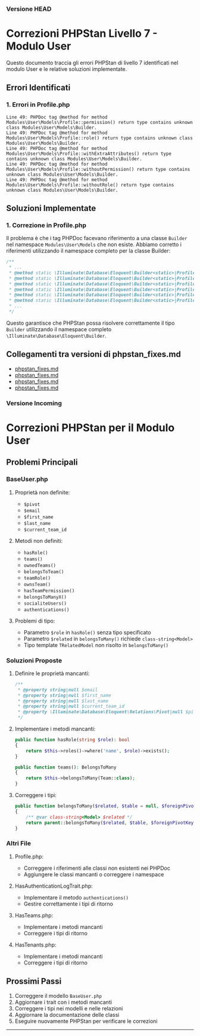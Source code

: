 ### Versione HEAD

# Correzioni PHPStan Livello 7 - Modulo User

Questo documento traccia gli errori PHPStan di livello 7 identificati nel modulo User e le relative soluzioni implementate.

## Errori Identificati

### 1. Errori in Profile.php

```
Line 49: PHPDoc tag @method for method Modules\User\Models\Profile::permission() return type contains unknown class Modules\User\Models\Builder.
Line 49: PHPDoc tag @method for method Modules\User\Models\Profile::role() return type contains unknown class Modules\User\Models\Builder.
Line 49: PHPDoc tag @method for method Modules\User\Models\Profile::withExtraAttributes() return type contains unknown class Modules\User\Models\Builder.
Line 49: PHPDoc tag @method for method Modules\User\Models\Profile::withoutPermission() return type contains unknown class Modules\User\Models\Builder.
Line 49: PHPDoc tag @method for method Modules\User\Models\Profile::withoutRole() return type contains unknown class Modules\User\Models\Builder.
```

## Soluzioni Implementate

### 1. Correzione in Profile.php

Il problema è che i tag PHPDoc facevano riferimento a una classe `Builder` nel namespace `Modules\User\Models` che non esiste. Abbiamo corretto i riferimenti utilizzando il namespace completo per la classe Builder:

```php
/**
 * ...
 * @method static \Illuminate\Database\Eloquent\Builder<static>|Profile permission($permissions, $without = false)
 * @method static \Illuminate\Database\Eloquent\Builder<static>|Profile query()
 * @method static \Illuminate\Database\Eloquent\Builder<static>|Profile role($roles, $guard = null, $without = false)
 * @method static \Illuminate\Database\Eloquent\Builder<static>|Profile withExtraAttributes()
 * @method static \Illuminate\Database\Eloquent\Builder<static>|Profile withoutPermission($permissions)
 * @method static \Illuminate\Database\Eloquent\Builder<static>|Profile withoutRole($roles, $guard = null)
 * ...
 */
```

Questo garantisce che PHPStan possa risolvere correttamente il tipo `Builder` utilizzando il namespace completo `\Illuminate\Database\Eloquent\Builder`. 
## Collegamenti tra versioni di phpstan_fixes.md
* [phpstan_fixes.md](../../../Xot/docs/phpstan_fixes.md)
* [phpstan_fixes.md](../../../User/docs/phpstan_fixes.md)
* [phpstan_fixes.md](../../../User/docs/fixes/phpstan_fixes.md)
* [phpstan_fixes.md](../../../Activity/docs/phpstan_fixes.md)


### Versione Incoming

# Correzioni PHPStan per il Modulo User

## Problemi Principali

### BaseUser.php

1. Proprietà non definite:
   - `$pivot`
   - `$email`
   - `$first_name`
   - `$last_name`
   - `$current_team_id`

2. Metodi non definiti:
   - `hasRole()`
   - `teams()`
   - `ownedTeams()`
   - `belongsToTeam()`
   - `teamRole()`
   - `ownsTeam()`
   - `hasTeamPermission()`
   - `belongsToManyX()`
   - `socialiteUsers()`
   - `authentications()`

3. Problemi di tipo:
   - Parametro `$role` in `hasRole()` senza tipo specificato
   - Parametro `$related` in `belongsToMany()` richiede `class-string<Model>`
   - Tipo template `TRelatedModel` non risolto in `belongsToMany()`

### Soluzioni Proposte

1. Definire le proprietà mancanti:
   ```php
   /**
    * @property string|null $email
    * @property string|null $first_name
    * @property string|null $last_name
    * @property string|null $current_team_id
    * @property \Illuminate\Database\Eloquent\Relations\Pivot|null $pivot
    */
   ```

2. Implementare i metodi mancanti:
   ```php
   public function hasRole(string $role): bool
   {
       return $this->roles()->where('name', $role)->exists();
   }

   public function teams(): BelongsToMany
   {
       return $this->belongsToMany(Team::class);
   }
   ```

3. Correggere i tipi:
   ```php
   public function belongsToMany($related, $table = null, $foreignPivotKey = null, $relatedPivotKey = null): BelongsToMany
   {
       /** @var class-string<Model> $related */
       return parent::belongsToMany($related, $table, $foreignPivotKey, $relatedPivotKey);
   }
   ```

### Altri File

1. Profile.php:
   - Correggere i riferimenti alle classi non esistenti nei PHPDoc
   - Aggiungere le classi mancanti o correggere i namespace

2. HasAuthenticationLogTrait.php:
   - Implementare il metodo `authentications()`
   - Gestire correttamente i tipi di ritorno

3. HasTeams.php:
   - Implementare i metodi mancanti
   - Correggere i tipi di ritorno

4. HasTenants.php:
   - Implementare i metodi mancanti
   - Correggere i tipi di ritorno

## Prossimi Passi

1. Correggere il modello `BaseUser.php`
2. Aggiornare i trait con i metodi mancanti
3. Correggere i tipi nei modelli e nelle relazioni
4. Aggiornare la documentazione delle classi
5. Eseguire nuovamente PHPStan per verificare le correzioni 

---

